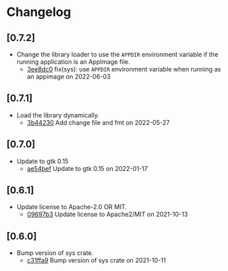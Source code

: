 # Changelog

## \[0.7.2]

- Change the library loader to use the `APPDIR` environment variable if the running application is an AppImage file.
  - [3ee8dc0](https://github.com/tauri-apps/libappindicator-rs/commit/3ee8dc053e4a6027a215ad56dbf9fd4de758e297) fix(sys): use `APPDIR` environment variable when running as an appimage on 2022-06-03

## \[0.7.1]

- Load the library dynamically.
  - [3b44230](https://github.com/tauri-apps/libappindicator-rs/commit/3b442309396ab56f1ca4a2fb54477e8351e06f3f) Add change file and fmt on 2022-05-27

## \[0.7.0]

- Update to gtk 0.15
  - [ae54bef](https://github.com/tauri-apps/libappindicator-rs/commit/ae54bef8d37f508174c0995f6a9f4b6288107cbd) Update to gtk 0.15 on 2022-01-17

## \[0.6.1]

- Update license to Apache-2.0 OR MIT.
  - [09697b3](https://github.com/tauri-apps/libappindicator-rs/commit/09697b31188818260275b5ac99ea701c8351d3cd) Update license to Apache2/MIT on 2021-10-13

## \[0.6.0]

- Bump version of sys crate.
  - [c31ffa9](https://github.com/tauri-apps/libappindicator-rs/commit/c31ffa987503762f8a39664fe333af20d7862a9d) Bump version of sys crate on 2021-10-11
